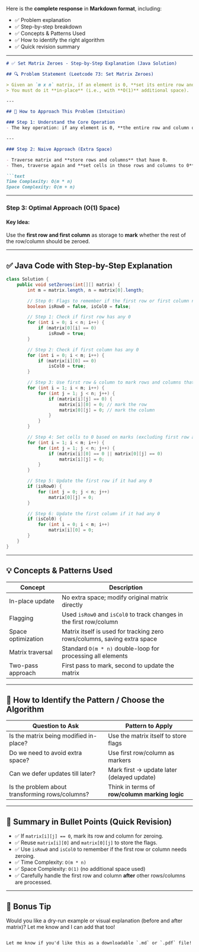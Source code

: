 Here is the **complete response** in **Markdown format**, including:

* ✅ Problem explanation
* ✅ Step-by-step breakdown
* ✅ Concepts & Patterns Used
* ✅ How to identify the right algorithm
* ✅ Quick revision summary

---

````markdown
# ✅ Set Matrix Zeroes - Step-by-Step Explanation (Java Solution)

## 🔍 Problem Statement (Leetcode 73: Set Matrix Zeroes)

> Given an `m x n` matrix, if an element is 0, **set its entire row and column to 0**.  
> You must do it **in-place** (i.e., with **O(1)** additional space).

---

## 🧠 How to Approach This Problem (Intuition)

### Step 1: Understand the Core Operation
- The key operation: if any element is 0, **the entire row and column of that element must become 0**.

---

### Step 2: Naive Approach (Extra Space)

- Traverse matrix and **store rows and columns** that have 0.
- Then, traverse again and **set cells in those rows and columns to 0**.

```text
Time Complexity: O(m * n)
Space Complexity: O(m + n)
````

---

### Step 3: Optimal Approach (O(1) Space)

#### Key Idea:

Use the **first row and first column** as storage to **mark** whether the rest of the row/column should be zeroed.

---

## ✅ Java Code with Step-by-Step Explanation

```java
class Solution {
    public void setZeroes(int[][] matrix) {
        int m = matrix.length, n = matrix[0].length;

        // Step 0: Flags to remember if the first row or first column needs to be zeroed
        boolean isRow0 = false, isCol0 = false;

        // Step 1: Check if first row has any 0
        for (int i = 0; i < n; i++) {
            if (matrix[0][i] == 0)
                isRow0 = true;
        }

        // Step 2: Check if first column has any 0
        for (int i = 0; i < m; i++) {
            if (matrix[i][0] == 0)
                isCol0 = true;
        }

        // Step 3: Use first row & column to mark rows and columns that should be zeroed
        for (int i = 1; i < m; i++) {
            for (int j = 1; j < n; j++) {
                if (matrix[i][j] == 0) {
                    matrix[i][0] = 0; // mark the row
                    matrix[0][j] = 0; // mark the column
                }
            }
        }

        // Step 4: Set cells to 0 based on marks (excluding first row and column)
        for (int i = 1; i < m; i++) {
            for (int j = 1; j < n; j++) {
                if (matrix[i][0] == 0 || matrix[0][j] == 0)
                    matrix[i][j] = 0;
            }
        }

        // Step 5: Update the first row if it had any 0
        if (isRow0) {
            for (int j = 0; j < n; j++)
                matrix[0][j] = 0;
        }

        // Step 6: Update the first column if it had any 0
        if (isCol0) {
            for (int i = 0; i < m; i++)
                matrix[i][0] = 0;
        }
    }
}
```

---

## 💡 Concepts & Patterns Used

| Concept            | Description                                                              |
| ------------------ | ------------------------------------------------------------------------ |
| In-place update    | No extra space; modify original matrix directly                          |
| Flagging           | Used `isRow0` and `isCol0` to track changes in the first row/column      |
| Space optimization | Matrix itself is used for tracking zero rows/columns, saving extra space |
| Matrix traversal   | Standard `O(m * n)` double-loop for processing all elements              |
| Two-pass approach  | First pass to mark, second to update the matrix                          |

---

## 🔎 How to Identify the Pattern / Choose the Algorithm

| Question to Ask                                 | Pattern to Apply                               |
| ----------------------------------------------- | ---------------------------------------------- |
| Is the matrix being modified in-place?          | Use the matrix itself to store flags           |
| Do we need to avoid extra space?                | Use first row/column as markers                |
| Can we defer updates till later?                | Mark first → update later (delayed update)     |
| Is the problem about transforming rows/columns? | Think in terms of **row/column marking logic** |

---

## 🧠 Summary in Bullet Points (Quick Revision)

* ✅ If `matrix[i][j] == 0`, mark its row and column for zeroing.
* ✅ Reuse `matrix[i][0]` and `matrix[0][j]` to store the flags.
* ✅ Use `isRow0` and `isCol0` to remember if the first row or column needs zeroing.
* ✅ Time Complexity: `O(m * n)`
* ✅ Space Complexity: `O(1)` (no additional space used)
* ✅ Carefully handle the first row and column **after** other rows/columns are processed.

---

## 📌 Bonus Tip

Would you like a dry-run example or visual explanation (before and after matrix)? Let me know and I can add that too!

```

Let me know if you'd like this as a downloadable `.md` or `.pdf` file!
```
